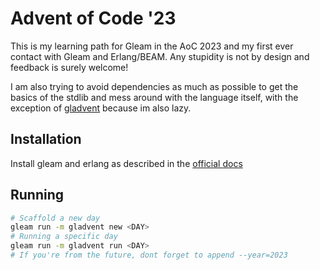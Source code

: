 # Advent of Code '23

This is my learning path for Gleam in the AoC 2023 and my first ever contact with Gleam and Erlang/BEAM. Any stupidity is not by design and feedback is surely welcome!

I am also trying to avoid dependencies as much as possible to get the basics of the stdlib and mess around with the language itself, with the exception of [gladvent](https://hexdocs.pm/gladvent/) because im also lazy.

## Installation

Install gleam and erlang as described in the [official docs](https://gleam.run/getting-started/installing/)

## Running

```sh
# Scaffold a new day
gleam run -m gladvent new <DAY>
# Running a specific day
gleam run -m gladvent run <DAY>
# If you're from the future, dont forget to append --year=2023
```